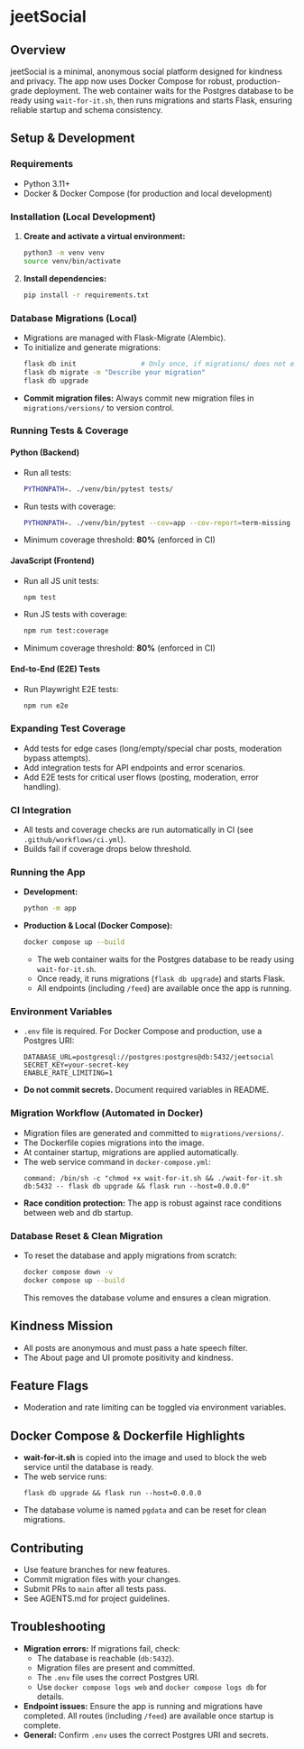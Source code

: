 # jeetSocial

## Overview
jeetSocial is a minimal, anonymous social platform designed for kindness and privacy. The app now uses Docker Compose for robust, production-grade deployment. The web container waits for the Postgres database to be ready using `wait-for-it.sh`, then runs migrations and starts Flask, ensuring reliable startup and schema consistency.

## Setup & Development

### Requirements
- Python 3.11+
- Docker & Docker Compose (for production and local development)

### Installation (Local Development)
1. **Create and activate a virtual environment:**
   ```bash
   python3 -m venv venv
   source venv/bin/activate
   ```
2. **Install dependencies:**
   ```bash
   pip install -r requirements.txt
   ```

### Database Migrations (Local)
- Migrations are managed with Flask-Migrate (Alembic).
- To initialize and generate migrations:
  ```bash
  flask db init                # Only once, if migrations/ does not exist
  flask db migrate -m "Describe your migration"
  flask db upgrade
  ```
- **Commit migration files:** Always commit new migration files in `migrations/versions/` to version control.

### Running Tests & Coverage

#### Python (Backend)
- Run all tests:
  ```bash
  PYTHONPATH=. ./venv/bin/pytest tests/
  ```
- Run tests with coverage:
  ```bash
  PYTHONPATH=. ./venv/bin/pytest --cov=app --cov-report=term-missing
  ```
- Minimum coverage threshold: **80%** (enforced in CI)

#### JavaScript (Frontend)
- Run all JS unit tests:
  ```bash
  npm test
  ```
- Run JS tests with coverage:
  ```bash
  npm run test:coverage
  ```
- Minimum coverage threshold: **80%** (enforced in CI)

#### End-to-End (E2E) Tests
- Run Playwright E2E tests:
  ```bash
  npm run e2e
  ```

### Expanding Test Coverage
- Add tests for edge cases (long/empty/special char posts, moderation bypass attempts).
- Add integration tests for API endpoints and error scenarios.
- Add E2E tests for critical user flows (posting, moderation, error handling).

### CI Integration
- All tests and coverage checks are run automatically in CI (see `.github/workflows/ci.yml`).
- Builds fail if coverage drops below threshold.

### Running the App

- **Development:**
  ```bash
  python -m app
  ```

- **Production & Local (Docker Compose):**
  ```bash
  docker compose up --build
  ```
  - The web container waits for the Postgres database to be ready using `wait-for-it.sh`.
  - Once ready, it runs migrations (`flask db upgrade`) and starts Flask.
  - All endpoints (including `/feed`) are available once the app is running.

### Environment Variables

- `.env` file is required. For Docker Compose and production, use a Postgres URI:
  ```
  DATABASE_URL=postgresql://postgres:postgres@db:5432/jeetsocial
  SECRET_KEY=your-secret-key
  ENABLE_RATE_LIMITING=1
  ```
- **Do not commit secrets.** Document required variables in README.

### Migration Workflow (Automated in Docker)

- Migration files are generated and committed to `migrations/versions/`.
- The Dockerfile copies migrations into the image.
- At container startup, migrations are applied automatically.
- The web service command in `docker-compose.yml`:
  ```
  command: /bin/sh -c "chmod +x wait-for-it.sh && ./wait-for-it.sh db:5432 -- flask db upgrade && flask run --host=0.0.0.0"
  ```
- **Race condition protection:** The app is robust against race conditions between web and db startup.

### Database Reset & Clean Migration

- To reset the database and apply migrations from scratch:
  ```bash
  docker compose down -v
  docker compose up --build
  ```
  This removes the database volume and ensures a clean migration.

## Kindness Mission
- All posts are anonymous and must pass a hate speech filter.
- The About page and UI promote positivity and kindness.

## Feature Flags
- Moderation and rate limiting can be toggled via environment variables.

## Docker Compose & Dockerfile Highlights
- **wait-for-it.sh** is copied into the image and used to block the web service until the database is ready.
- The web service runs:
  ```
  flask db upgrade && flask run --host=0.0.0.0
  ```
- The database volume is named `pgdata` and can be reset for clean migrations.

## Contributing
- Use feature branches for new features.
- Commit migration files with your changes.
- Submit PRs to `main` after all tests pass.
- See AGENTS.md for project guidelines.

## Troubleshooting
- **Migration errors:** If migrations fail, check:
  - The database is reachable (`db:5432`).
  - Migration files are present and committed.
  - The `.env` file uses the correct Postgres URI.
  - Use `docker compose logs web` and `docker compose logs db` for details.
- **Endpoint issues:** Ensure the app is running and migrations have completed. All routes (including `/feed`) are available once startup is complete.
- **General:** Confirm `.env` uses the correct Postgres URI and secrets.
